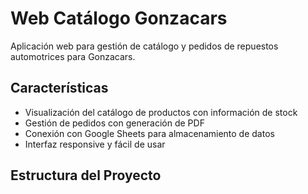# Web Catálogo Gonzacars

Aplicación web para gestión de catálogo y pedidos de repuestos automotrices para Gonzacars.

## Características

- Visualización del catálogo de productos con información de stock
- Gestión de pedidos con generación de PDF
- Conexión con Google Sheets para almacenamiento de datos
- Interfaz responsive y fácil de usar

## Estructura del Proyecto
